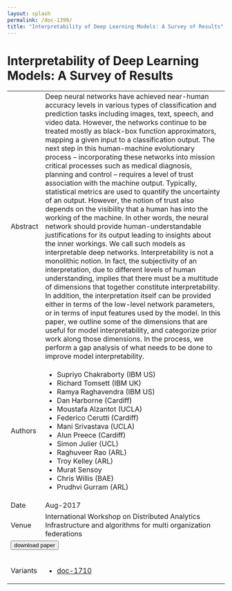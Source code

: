 ```yaml
---
layout: splash
permalink: /doc-1399/
title: "Interpretability of Deep Learning Models: A Survey of Results"
---
```


# Interpretability of Deep Learning Models: A Survey of Results

<table>
    <tbody>
    <tr>
        <td>Abstract</td>
        <td>Deep neural networks have achieved near-human accuracy levels in various types of classification and prediction tasks including images, text, speech, and video data. However, the networks continue to be treated mostly as black-box function approximators, mapping a given input to a classification output. The next step in this human-machine evolutionary process – incorporating these networks into mission critical processes such as medical diagnosis, planning and control – requires a level of trust association with the machine output. Typically, statistical metrics are used to quantify the uncertainty of an output. However, the notion of trust also depends on the visibility that a human has into the working of the machine. In other words, the neural network should provide human-understandable justifications for its output leading to insights about the inner workings. We call such models as interpretable deep networks. Interpretability is not a monolithic notion. In fact, the subjectivity of an interpretation, due to different levels of human understanding, implies that there must be a multitude of dimensions that together constitute interpretability. In addition, the interpretation itself can be provided either in terms of the low-level network parameters, or in terms of input features used by the model. In this paper, we outline some of the dimensions that are useful for model interpretability, and categorize prior work along those dimensions. In the process, we perform a gap analysis of what needs to be done to improve model interpretability.</td>
    </tr>
    <tr>
        <td>Authors</td>
        <td>
            <ul>
                <li>Supriyo Chakraborty (IBM US)</li>
                <li>Richard Tomsett (IBM UK)</li>
                <li>Ramya Raghavendra (IBM US)</li>
                <li>Dan Harborne (Cardiff)</li>
                <li>Moustafa Alzantot (UCLA)</li>
                <li>Federico Cerutti (Cardiff)</li>
                <li>Mani Srivastava (UCLA)</li>
                <li>Alun Preece (Cardiff)</li>
                <li>Simon Julier (UCL)</li>
                <li>Raghuveer Rao (ARL)</li>
                <li>Troy Kelley (ARL)</li>
                <li>Murat Sensoy</li>
                <li>Chris Willis (BAE)</li>
                <li>Prudhvi Gurram (ARL)</li>
            </ul>
        </td>
    </tr>
    <tr>
        <td>Date</td>
        <td>Aug-2017</td>
    </tr>
    <tr>
        <td>Venue</td>
        <td>International Workshop on Distributed Analytics Infrastructure and algorithms for multi organization federations</td>
    </tr>
        <tr>
            <td colspan="2">
                <form method="get" action="https://dais-ita.org/sites/default/files/Interpretability_DL_Results.pdf">
                    <button type="submit">download paper</button>
                </form>
            </td>
        </tr>
        <tr>
            <td>Variants</td>
            <td>
                <ul>
                    <li><a href="\doc-1710\">doc-1710</a></li>
                </ul>
            </td>
        </tr>
    </tbody>
</table>
